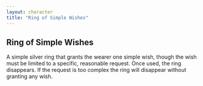 ```yaml
---
layout: character
title: "Ring of Simple Wishes"
---
```

## Ring of Simple Wishes
A simple silver ring that grants the wearer one simple wish, though the wish must be limited to a specific, reasonable request. Once used, the ring disappears. If the request is too complex the ring will disappear without granting any wish.